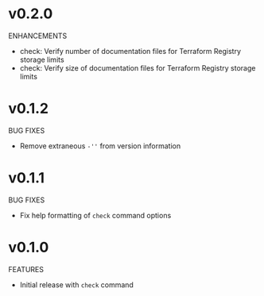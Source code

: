 # v0.2.0

ENHANCEMENTS

* check: Verify number of documentation files for Terraform Registry storage limits
* check: Verify size of documentation files for Terraform Registry storage limits

# v0.1.2

BUG FIXES

* Remove extraneous `-''` from version information

# v0.1.1

BUG FIXES

* Fix help formatting of `check` command options

# v0.1.0

FEATURES

* Initial release with `check` command
